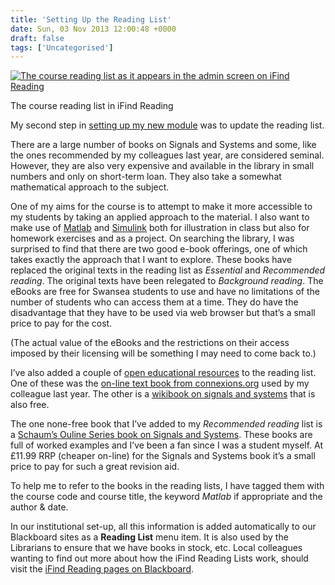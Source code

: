 ```yaml
---
title: 'Setting Up the Reading List'
date: Sun, 03 Nov 2013 12:00:48 +0000
draft: false
tags: ['Uncategorised']
---
```


[![The course reading list as it appears in the admin screen on iFind Reading](http://res.cloudinary.com/swansea-university/image/upload/h_266,w_300/v1418042848/reading-list_pibbok.png)](http://res.cloudinary.com/swansea-university/image/upload/v1418042848/reading-list_pibbok.png)

The course reading list in iFind Reading

My second step in [setting up my new module](http://blog.cpjobling.me/2013/11/01/should-i/ "Should I….?") was to update the reading list.

There are a large number of books on Signals and Systems and some, like the ones recommended by my colleagues last year, are considered seminal. However, they are also very expensive and available in the library in small numbers and only on short-term loan. They also take a somewhat mathematical approach to the subject.

One of my aims for the course is to attempt to make it more accessible to my students by taking an applied approach to the material. I also want to make use of [Matlab](http://en.wikipedia.org/wiki/MATLAB) and [Simulink](http://en.wikipedia.org/wiki/Simulink) both for illustration in class but also for homework exercises and as a project. On searching the library, I was surprised to find that there are two good e-book offerings, one of which takes exactly the approach that I want to explore. These books have replaced the original texts in the reading list as _Essential_ and _Recommended reading_. The original texts have been relegated to _Background reading_. The eBooks are free for Swansea students to use and have no limitations of the number of students who can access them at a time. They do have the disadvantage that they have to be used via web browser but that’s a small price to pay for the cost.

(The actual value of the eBooks and the restrictions on their access imposed by their licensing will be something I may need to come back to.)

I’ve also added a couple of [open educational resources](http://en.wikipedia.org/wiki/Open_educational_resources) to the reading list. One of these was the [on-line text book from connexions.org](http://cnx.org/content/col10064/latest/ "Signals and Systems course from connexions.org") used by my colleague last year. The other is a [wikibook on signals and systems](http://en.wikibooks.org/wiki/Signals_and_Systems "Signals and systems from wikibooks") that is also free.

The one none-free book that I’ve added to my _Recommended reading_ list is a [Schaum’s Ouline Series book on Signals and Systems](http://www.amazon.co.uk/Schaums-Outline-Signals-Systems-Second/dp/007163472X/ref=sr_1_1?s=books&ie=UTF8&qid=1383323102&sr=1-1&keywords=schaum+signals "Schaum's Outline Series: Signals and Systems"). These books are full of worked examples and I’ve been a fan since I was a student myself. At £11.99 RRP (cheaper on-line) for the Signals and Systems book it’s a small price to pay for such a great revision aid.

To help me to refer to the books in the reading lists, I have tagged them with the course code and course title, the keyword _Matlab_ if appropriate and the author & date.

In our institutional set-up, all this information is added automatically to our Blackboard sites as a **Reading List** menu item. It is also used by the Librarians to ensure that we have books in stock, etc. Local colleagues wanting to find out more about how the iFind Reading Lists work, should visit the [iFind Reading pages on Blackboard](https://blackboard.swan.ac.uk/webapps/blackboard/content/listContent.jsp?course_id=_1146_1&content_id=_24002_1&mode=reset "iFind Reading pages on Blackboard.").